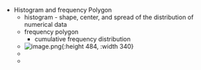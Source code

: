 - Histogram and frequency Polygon  
	- histogram - shape, center, and spread of the distribution of numerical data  
	- frequency polygon  
		- cumulative frequency distribution  
	- ![image.png](../assets/image_1689690477500_0.png){:height 484, :width 340}  
	-  
	-  
